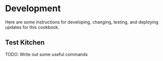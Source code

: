 # Development

Here are some instructions for developing, changing, testing, and deploying updates for this cookbook.

## Test Kitchen

TODO: Write out some useful commands
